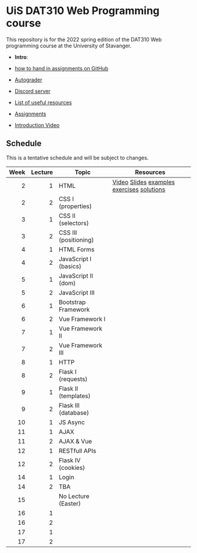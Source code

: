   # UiS DAT310 Web Programming course

This repository is for the 2022 spring edition of the DAT310 Web programming course at the University of Stavanger. 

  - **Intro**: 
  - [how to hand in assignments on GitHub](autograder.md)
  - [Autograder](https://uis.itest.run)
  - [Discord server](https://discord.gg/rhr8Rsrw)
  - [List of useful resources](Resources.md)

  - [Assignments](https://github.com/dat310-2022/assignments)
  
  - [Introduction Video](https://stavanger.instructuremedia.com/embed/362e9346-8ec1-487c-8fec-e49f5dd90cbc)
  
## Schedule 
 
This is a tentative schedule and will be subject to changes.

| Week | Lecture | Topic                 | Resources                                                                                                                                            |
|-----:|--------:|-----------------------|------------------------------------------------------------------------------------------------------------------------------------------------------|
|    2 |       1 | HTML                  | [Video](https://stavanger.instructuremedia.com/embed/b3eba18b-9cbd-4205-a9e0-5b8256c07989) [Slides](slides/1-1-Web-programming-HTML.pdf) [examples](examples/html/basic/) [exercises](exercises/html/basic/) [solutions](solutions/html/basic/) |
|    2 |       2 | CSS I (properties)    |                                                                                                                                                      |
|    3 |       1 | CSS II (selectors)    |                                                                                                                                                      |
|    3 |       2 | CSS III (positioning) |                                                                                                                                                      |
|    4 |       1 | HTML Forms            |                                                                                                                                                      |
|    4 |       2 | JavaScript I (basics) |                                                                                                                                                      |
|    5 |       1 | JavaScript II (dom)   |                                                                                                                                                      |
|    5 |       2 | JavaScript III        |                                                                                                                                                      |
|    6 |       1 | Bootstrap Framework   |                                                                                                                                                      |
|    6 |       2 | Vue Framework I       |                                                                                                                                                      |
|    7 |       1 | Vue Framework II      |                                                                                                                                                      |
|    7 |       2 | Vue Framework III     |                                                                                                                                                      |
|    8 |       1 | HTTP                  |                                                                                                                                                      |
|    8 |       2 | Flask I (requests)    |                                                                                                                                                      |
|    9 |       1 | Flask II (templates)  |                                                                                                                                                      |
|    9 |       2 | Flask III (database)  |                                                                                                                                                      |
|   10 |       1 | JS Async              |                                                                                                                                                      |
|   11 |       1 | AJAX                  |                                                                                                                                                      |
|   11 |       2 | AJAX & Vue            |                                                                                                                                                      |
|   12 |       1 | RESTfull APIs         |                                                                                                                                                      |
|   12 |       2 | Flask IV (cookies)    |                                                                                                                                                      |
|   14 |       1 | Login                 |                                                                                                                                                      |
|   14 |       2 | TBA                   |                                                                                                                                                      |
|   15 |         | No Lecture (Easter)   |                                                                                                                                                      |
|   16 |       1 |                       |                                                                                                                                                      |
|   16 |       2 |                       |                                                                                                                                                      |
|   17 |       1 |                       |                                                                                                                                                      |
|   17 |       2 |                       |                                                                                                                                                      |


